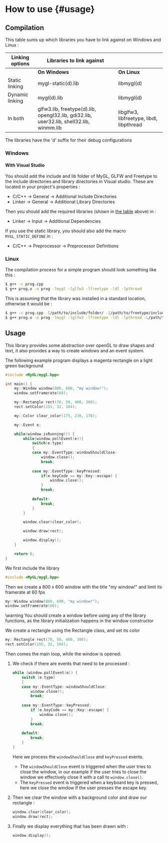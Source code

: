 # How to use  {#usage}

## Compilation

This table sums up which libraries you have to link against on Windows and Linux :

|  Linking options |  Libraries to link against                                                                                                          ||
|------------------|------------------------------------------------------------------------------------------|-------------------------------------------|
|                  |  **On Windows**                                                                          |  **On Linux**                             |
|  Static linking  |  mygl-static(d).lib                                                                      |  libmygl(d)                               |
|  Dynamic linking |  mygl(d).lib                                                                             |  libmygl(d)                               |
|  In both         |  glfw3.lib, freetype(d).lib, opengl32.lib, gdi32.lib, user32.lib, shell32.lib, winmm.lib |  libglfw3, libfreetype, libdl, libpthread |

The libraries have the 'd' suffix for their debug configurations

### Windows

#### With Visual Studio

You should add the include and lib folder of MyGL, GLFW and Freetype to the
include directories and library directories in Visual studio. These are located
in your project's properties : 

* C/C++ -> General -> Additional Include Directories
* Linker -> General -> Additional Library Directories

Then you should add the required libraries (shown in [the table](#Compilation) above) in :

* Linker -> Input -> Additional Dependencies

If you use the static library, you should also add the macro `MYGL_STATIC_DEFINE` 
in :

* C/C++ -> Preprocessor -> Preprocessor Definitions

### Linux

The compilation process for a simple program should look something like this :

```bash
$ g++ -c prog.cpp
$ g++ prog.o -o prog -lmygl -lglfw3 -lfreetype -ldl -lpthread
```

This is assuming that the library was installed in a standard location, otherwise
it would be :

```bash
$ g++ -c prog.cpp -I/path/to/include/folder/ -I/path/to/freetype/include/folder/ -I/path/to/glfw/include/folder/
$ g++ prog.o -o prog -lmygl -lglfw3 -lfreetype -ldl -lpthread -L/path/to/lib/folder/
```

## Usage

This library provides some abstraction over openGL to draw shapes and text, it
also provides a way to create windows and an event system.

The following example program displays a magenta rectangle on a light green background

```cpp
#include <MyGL/mygl.hpp>

int main() {
    my::Window window(800, 600, "my window!");
    window.setFramerate(60);

    my::Rectangle rect(70, 50, 400, 300);
    rect.setColor(155, 32, 104);

    my::Color clear_color(175, 230, 178);

    my::Event e;

    while(window.isRunning()) {
        while(window.pollEvent(e)){
            switch(e.type)
            {
            case my::EventType::windowShouldClose:
                window.close();
                break;
                
            case my::EventType::keyPressed:
                if(e.keyCode == my::Key::escape) {
                    window.close();
                }
                break;
            
            default:
                break;
            }
        }

        window.clear(clear_color);

        window.draw(rect);

        window.display();
    }

    return 0;
}
```

We first include the library
```cpp
#include <MyGL/mygl.hpp>
```

Then we create a 800 x 600 window with the title "my window!" and limit its 
framerate at 60 fps
```cpp
my::Window window(800, 600, "my window!");
window.setFramerate(60);
```

\warning You should create a window before using any of the library functions, as the library initialization happens in the window constructor


We create a rectangle using the Rectangle class, and set its color
```cpp
my::Rectangle rect(70, 50, 400, 300);
rect.setColor(155, 32, 104);
```

Then comes the main loop, while the window is opened:

1. We check if there are events that need to be processed :
   ```cpp
   while (window.pollEvent(e)) {
       switch (e.type)
       {
       case my::EventType::windowShouldClose:
           window.close();
           break;
           
       case my::EventType::keyPressed:
           if (e.keyCode == my::Key::escape) {
               window.close();
           }
           break;
        
       default:
           break;
       }
   }
   ```
   Here we process the `windowShouldClose` and `keyPressed` events.
   - The `windowShouldClose` event is triggered when the user tries to close the
   window, in our example if the user tries to close the window we effectively
   close it with a call to `window.close()`.
   - The `keyPressed` event is triggered when a keyboard key is pressed, here we
   close the window if the user presses the escape key.

2. Then we clear the window with a background color and draw our rectangle :
   ```cpp
   window.clear(clear_color);
   window.draw(rect);
   ```

3. Finally we display everything that has been drawn with :
   ```cpp
   window.display();
   ```
